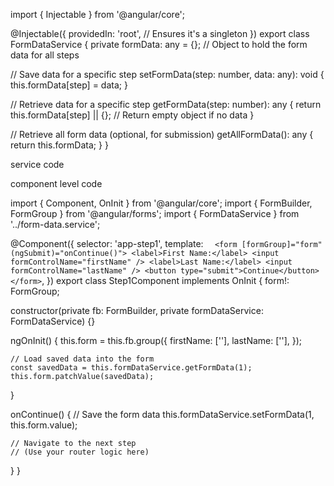 import { Injectable } from '@angular/core';

@Injectable({
providedIn: 'root', // Ensures it's a singleton
})
export class FormDataService {
private formData: any = {}; // Object to hold the form data for all steps

// Save data for a specific step
setFormData(step: number, data: any): void {
this.formData[step] = data;
}

// Retrieve data for a specific step
getFormData(step: number): any {
return this.formData[step] || {}; // Return empty object if no data
}

// Retrieve all form data (optional, for submission)
getAllFormData(): any {
return this.formData;
}
}

service code

component level code

import { Component, OnInit } from '@angular/core';
import { FormBuilder, FormGroup } from '@angular/forms';
import { FormDataService } from '../form-data.service';

@Component({
selector: 'app-step1',
template: `   <form [formGroup]="form" (ngSubmit)="onContinue()">
      <label>First Name:</label>
      <input formControlName="firstName" />
      <label>Last Name:</label>
      <input formControlName="lastName" />
      <button type="submit">Continue</button>
    </form>
`,
})
export class Step1Component implements OnInit {
form!: FormGroup;

constructor(private fb: FormBuilder, private formDataService: FormDataService) {}

ngOnInit() {
this.form = this.fb.group({
firstName: [''],
lastName: [''],
});

    // Load saved data into the form
    const savedData = this.formDataService.getFormData(1);
    this.form.patchValue(savedData);

}

onContinue() {
// Save the form data
this.formDataService.setFormData(1, this.form.value);

    // Navigate to the next step
    // (Use your router logic here)

}
}
